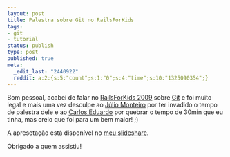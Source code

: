 ```yaml
---
layout: post
title: Palestra sobre Git no RailsForKids
tags:
- git
- tutorial
status: publish
type: post
published: true
meta:
  _edit_last: "2440922"
  reddit: a:2:{s:5:"count";s:1:"0";s:4:"time";s:10:"1325090354";}
---
```

Bom pessoal, acabei de falar no [RailsForKids 2009](http://railsforkids.com/) sobre [Git](http://git-scm.com/) e foi muito legal e mais uma vez desculpe ao [Júlio Monteiro](http://blog.monteiro.eti.br/) por ter invadido o tempo de palestra dele e ao [Carlos Eduardo](http://www.egenialsas.com.br/) por quebrar o tempo de 30min que eu tinha, mas creio que foi para um bem maior! ;)

A apresetação está disponível no [meu slideshare](http://www.slideshare.net/tinorj/git-e-seu-amigo).

Obrigado a quem assistiu!
